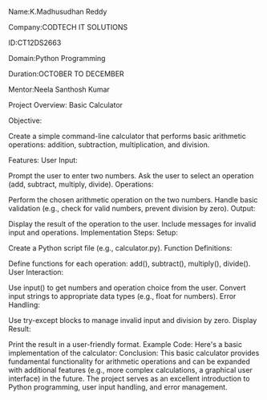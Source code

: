 Name:K.Madhusudhan Reddy

Company:CODTECH IT SOLUTIONS

ID:CT12DS2663

Domain:Python Programming

Duration:OCTOBER TO DECEMBER

Mentor:Neela Santhosh Kumar




Project Overview: Basic Calculator

Objective:

Create a simple command-line calculator that performs basic arithmetic operations: addition, subtraction, multiplication, and division.

Features:
User Input:

Prompt the user to enter two numbers.
Ask the user to select an operation (add, subtract, multiply, divide).
Operations:

Perform the chosen arithmetic operation on the two numbers.
Handle basic validation (e.g., check for valid numbers, prevent division by zero).
Output:

Display the result of the operation to the user.
Include messages for invalid input and operations.
Implementation Steps:
Setup:

Create a Python script file (e.g., calculator.py).
Function Definitions:

Define functions for each operation: add(), subtract(), multiply(), divide().
User Interaction:

Use input() to get numbers and operation choice from the user.
Convert input strings to appropriate data types (e.g., float for numbers).
Error Handling:

Use try-except blocks to manage invalid input and division by zero.
Display Result:

Print the result in a user-friendly format.
Example Code:
Here's a basic implementation of the calculator:
Conclusion:
This basic calculator provides fundamental functionality for arithmetic operations and can be expanded with additional features (e.g., more complex calculations, a graphical user interface) in the future. The project serves as an excellent introduction to Python programming, user input handling, and error management.
